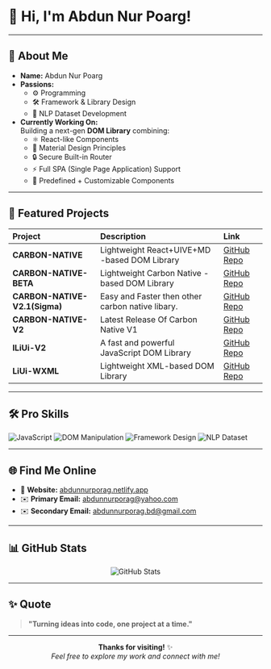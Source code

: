 # 👋 Hi, I'm **Abdun Nur Poarg**!



---

## 🧠 About Me
- **Name:** Abdun Nur Poarg
- **Passions:**  
  - ⚙️ Programming  
  - 🛠️ Framework & Library Design  
  - 📖 NLP Dataset Development
- **Currently Working On:**  
  Building a next-gen **DOM Library** combining:
  - ⚛️ React-like Components
  - 🎨 Material Design Principles
  - 🔒 Secure Built-in Router
  - ⚡ Full SPA (Single Page Application) Support
  - 🧩 Predefined + Customizable Components

---

## 🚀 Featured Projects

| Project | Description | Link |
|:-------|:------------|:----|
| **CARBON-NATIVE** | Lightweight React+UIVE+MD -based DOM Library | [GitHub Repo](https://github.com/AbdunNur-Porag/Carbon-Native-V1) |
| **CARBON-NATIVE-BETA** | Lightweight Carbon Native -based DOM Library | [GitHub Repo](https://github.com/AbdunNur-Porag/Carbon-Native-Beta)
| **CARBON-NATIVE-V2.1(Sigma)** | Easy and Faster then other carbon native libary.| [GitHub Repo](https://github.com/AbdunNur-Porag/Carbon-Native-V2.1-Sigma-)
| **CARBON-NATIVE-V2** | Latest Release Of Carbon Native V1 | [GitHub Repo](https://github.com/AbdunNur-Porag/Carbon-Native-V1/releases/tag/CarbonNative) |
| **lLiUi-V2** | A fast and powerful JavaScript DOM Library | [GitHub Repo](https://github.com/Abdun-Nur-Porag/lLiUi-V2) |
| **LiUi-WXML** | Lightweight XML-based DOM Library | [GitHub Repo](https://github.com/Abdun-Nur-Porag/LiUi-WXML) |

---

## 🛠️ Pro Skills

![JavaScript](https://img.shields.io/badge/-JavaScript-black?style=flat-square&logo=javascript)
![DOM Manipulation](https://img.shields.io/badge/-DOM_Handling-informational?style=flat-square&color=blue)
![Framework Design](https://img.shields.io/badge/-Framework_Design-green?style=flat-square)
![NLP Dataset](https://img.shields.io/badge/-NLP_Dataset_Design-purple?style=flat-square)

---

## 🌐 Find Me Online

- 🔗 **Website:** [abdunnurporag.netlify.app](https://abdunnurporag.netlify.app)
- ✉️ **Primary Email:** [abdunnurporag@yahoo.com](mailto:abdunnurporag@yahoo.com)
- ✉️ **Secondary Email:** [abdunnurporag.bd@gmail.com](mailto:abdunnurporag.bd@gmail.com)

---

## 📊 GitHub Stats

<p align="center">
  <img src="https://github-readme-stats.vercel.app/api?username=Abdun-Nur-Porag&show_icons=true&theme=radical" alt="GitHub Stats" />
</p>

---

## ✨ Quote
> **"Turning ideas into code, one project at a time."**

---

<p align="center">
  <b>Thanks for visiting!</b> ✨<br/>
  <i>Feel free to explore my work and connect with me!</i>
</p>
